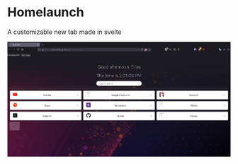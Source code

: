 # Homelaunch
A customizable new tab made in svelte

![](https://github.com/jonnelafin/Homelaunch/blob/9edb1543308a12bdbb7bd36577e66bef5cbdb373/promo/Kuvakaappaus%20-%202021-05-15%2014.01.09.png)
